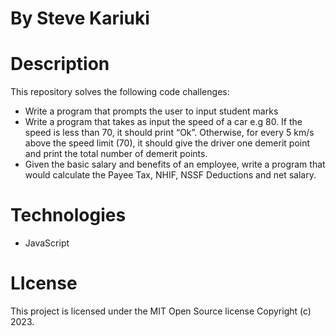 # By Steve Kariuki

# Description
This repository solves the following code challenges:

* Write a program that prompts the user to input student marks
* Write a program that takes as input the speed of a car e.g 80. If the speed is less than 70, it should print “Ok”. Otherwise, for every 5 km/s above the speed limit (70), it should give the driver one demerit point and print the total number of demerit points.
* Given the basic salary and benefits of an employee, write a program that would calculate the Payee Tax, NHIF, NSSF Deductions and net salary.

# Technologies
* JavaScript

# LIcense
This project is licensed under the MIT Open Source license Copyright (c) 2023.
